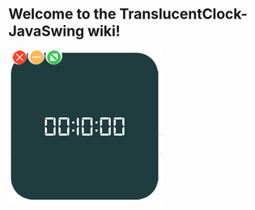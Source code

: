 # Welcome to the TranslucentClock-JavaSwing wiki!

![Translucent Java swing Window](https://github.com/filippella/TranslucentClock-JavaSwing/blob/master/demo.PNG)

